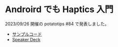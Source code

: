 # Androird でも Haptics 入門

2023/09/26 開催の potatotips #84 で発表しました。

- [サンプルコード](https://github.com/Kaito-Dogi/android-haptics-sample)
- [Speaker Deck](https://speakerdeck.com/doggy/android-demo-haptics-ru-men-potatotips-number-84-at-kaito-dogi)
